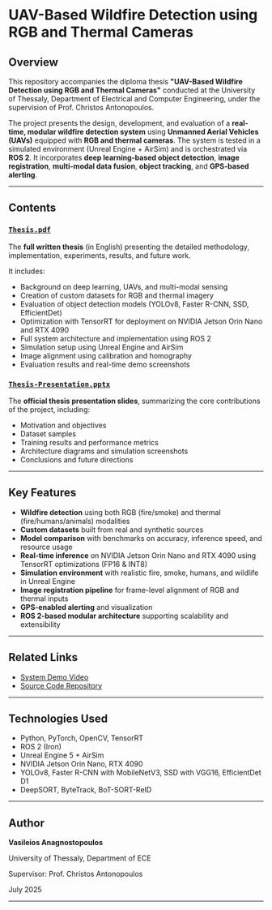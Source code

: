 # UAV-Based Wildfire Detection using RGB and Thermal Cameras

## Overview

This repository accompanies the diploma thesis **"UAV-Based Wildfire Detection using RGB and Thermal Cameras"** conducted at the University of Thessaly, Department of Electrical and Computer Engineering, under the supervision of Prof. Christos Antonopoulos.

The project presents the design, development, and evaluation of a **real-time, modular wildfire detection system** using **Unmanned Aerial Vehicles (UAVs)** equipped with **RGB and thermal cameras**. The system is tested in a simulated environment (Unreal Engine + AirSim) and is orchestrated via **ROS 2**. It incorporates **deep learning-based object detection**, **image registration**, **multi-modal data fusion**, **object tracking**, and **GPS-based alerting**.

---

## Contents

### [`Thesis.pdf`](Thesis.pdf)
The **full written thesis** (in English) presenting the detailed methodology, implementation, experiments, results, and future work.

It includes:
- Background on deep learning, UAVs, and multi-modal sensing
- Creation of custom datasets for RGB and thermal imagery
- Evaluation of object detection models (YOLOv8, Faster R-CNN, SSD, EfficientDet)
- Optimization with TensorRT for deployment on NVIDIA Jetson Orin Nano and RTX 4090
- Full system architecture and implementation using ROS 2
- Simulation setup using Unreal Engine and AirSim
- Image alignment using calibration and homography
- Evaluation results and real-time demo screenshots

### [`Thesis-Presentation.pptx`](Thesis-Presentation.pptx)
The **official thesis presentation slides**, summarizing the core contributions of the project, including:
- Motivation and objectives
- Dataset samples
- Training results and performance metrics
- Architecture diagrams and simulation screenshots
- Conclusions and future directions

---

## Key Features

- **Wildfire detection** using both RGB (fire/smoke) and thermal (fire/humans/animals) modalities
- **Custom datasets** built from real and synthetic sources
- **Model comparison** with benchmarks on accuracy, inference speed, and resource usage
- **Real-time inference** on NVIDIA Jetson Orin Nano and RTX 4090 using TensorRT optimizations (FP16 & INT8)
- **Simulation environment** with realistic fire, smoke, humans, and wildlife in Unreal Engine
- **Image registration pipeline** for frame-level alignment of RGB and thermal inputs
- **GPS-enabled alerting** and visualization
- **ROS 2-based modular architecture** supporting scalability and extensibility

---

## Related Links

- [System Demo Video](https://youtu.be/7VyGpnn9aZ4)
- [Source Code Repository](https://github.com/vasilisanagno/UAV-Based-Wildfire-Detection-using-RGB-and-Thermal-Cameras)

---

## Technologies Used

- Python, PyTorch, OpenCV, TensorRT
- ROS 2 (Iron)
- Unreal Engine 5 + AirSim
- NVIDIA Jetson Orin Nano, RTX 4090
- YOLOv8, Faster R-CNN with MobileNetV3, SSD with VGG16, EfficientDet D1
- DeepSORT, ByteTrack, BoT-SORT-ReID

---

## Author

**Vasileios Anagnostopoulos**

University of Thessaly, Department of ECE

Supervisor: Prof. Christos Antonopoulos

July 2025

---


